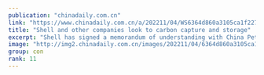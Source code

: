 ```yaml
---
publication: "chinadaily.com.cn"
link: "https://www.chinadaily.com.cn/a/202211/04/WS6364d860a3105ca1f22741eb.html"
title: "Shell and other companies look to carbon capture and storage"
excerpt: "Shell has signed a memorandum of understanding with China Petrochemical Corp, China Baowu Steel Group Corp and BASF to explore the feasibility of developing an open-source carbon capture, utilization "
image: "http://img2.chinadaily.com.cn/images/202211/04/6364d860a3105ca157bffc0c.jpeg"
group: con
rank: 11
---
```

